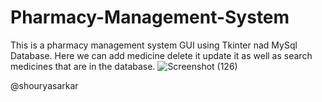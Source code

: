 # Pharmacy-Management-System



This is a pharmacy management system GUI using Tkinter nad MySql Database. Here we can add medicine delete it update it as well as search medicines that are in the database.
![Screenshot (126)](https://github.com/shouryasarkar/Pharmacy-Management-System/assets/78168833/05716758-d4ba-4e31-aebc-cbb8dfeec0f4)

@shouryasarkar 

